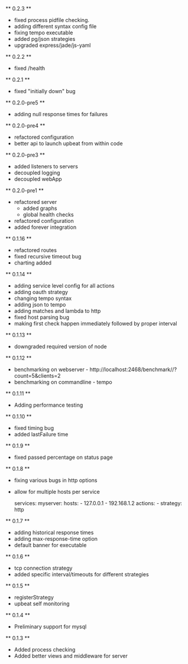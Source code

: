 ** 0.2.3 **

  * fixed process pidfile checking.
  * adding different syntax config file
  * fixing tempo executable
  * added pg/json strategies
  * upgraded express/jade/js-yaml

** 0.2.2 **
  
  * fixed /health
  
** 0.2.1 **

  * fixed "initially down" bug

** 0.2.0-pre5 **

  * adding null response times for failures
 
** 0.2.0-pre4 **

  * refactored configuration
  * better api to launch upbeat from within code

** 0.2.0-pre3 **

  * added listeners to servers
  * decoupled logging 
  * decoupled webApp

** 0.2.0-pre1 **

  * refactored server
    * added graphs
    * global health checks
  * refactored configuration
  * added forever integration

** 0.1.16 **

  * refactored routes
  * fixed recursive timeout bug
  * charting added

** 0.1.14 **
 
  * adding service level config for all actions
  * adding oauth strategy
  * changing tempo syntax
  * adding json to tempo
  * adding matches and lambda to http
  * fixed host parsing bug
  * making first check happen immediately followed by proper interval

** 0.1.13 **
 
  * downgraded required version of node

** 0.1.12 **
  
  * benchmarking on webserver - http://localhost:2468/benchmark/<service>/<action idx>?count=5&clients=2
  * benchmarking on commandline - tempo <clients> <count> <service> <action idx> <yaml file>
  
** 0.1.11 **

  * Adding performance testing

** 0.1.10 **

  * fixed timing bug
  * added lastFailure time

** 0.1.9 **

  * fixed passed percentage on status page

** 0.1.8 **

  * fixing various bugs in http options
  * allow for multiple hosts per service
    
    services:
      myserver:
        hosts: 
          - 127.0.0.1
          - 192.168.1.2
        actions:
          - strategy: http

** 0.1.7 **
  
  * adding historical response times
  * adding max-response-time option
  * default banner for executable

** 0.1.6 **

  * tcp connection strategy
  * added specific interval/timeouts for different strategies

** 0.1.5 **

  * registerStrategy
  * upbeat self monitoring

** 0.1.4 **

  * Preliminary support for mysql
 
** 0.1.3 **

  * Added process checking
  * Added better views and middleware for server
